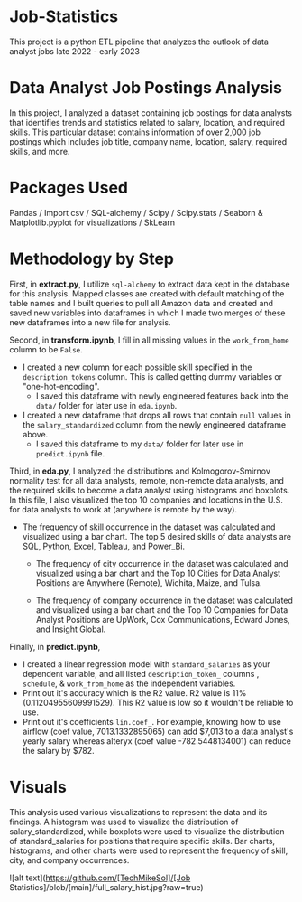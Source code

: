 # Job-Statistics

This project is a python ETL pipeline that analyzes the outlook of data analyst jobs late 2022 - early 2023

# Data Analyst Job Postings Analysis

In this project, I analyzed a dataset containing job postings for data analysts that identifies trends and statistics related to salary, location, and required skills. This particular dataset contains information of over 2,000 job postings which includes job title, company name, location, salary, required skills, and more.

# Packages Used

Pandas / Import csv / SQL-alchemy / Scipy / Scipy.stats / Seaborn & Matplotlib.pyplot for visualizations / SkLearn 

# Methodology by Step

First, in **extract.py**, I utilize `sql-alchemy` to extract data kept in the database for this analysis. Mapped classes are created with default matching of the table names and I built queries to pull all Amazon data and created and saved new variables into dataframes in which I made two merges of these new dataframes into a new file for analysis.

Second, in **transform.ipynb**, I fill in all missing values in the `work_from_home` column to be `False`.

* I created a new column for each possible skill specified in the `description_tokens` column. This is called getting dummy variables or "one-hot-encoding".
    * I saved this dataframe with newly engineered features back into the `data/` folder for later use in `eda.ipynb`.
* I created a new dataframe that drops all rows that contain `null` values in the `salary_standardized` column from the newly engineered dataframe above.
    * I saved this dataframe to my `data/` folder for later use in `predict.ipynb` file.

Third, in **eda.py**, I analyzed the distributions and Kolmogorov-Smirnov normality test for all data analysts, remote, non-remote data analysts, and the required skills to become a data analyst using histograms and boxplots. In this file, I also visualized the top 10 companies and locations in the U.S. for data analysts to work at (anywhere is remote by the way). 

* The frequency of skill occurrence in the dataset was calculated and visualized using a bar chart. The top 5 desired skills of data analysts are SQL, Python, Excel, Tableau, and Power_Bi. 

    * The frequency of city occurrence in the dataset was calculated and visualized using a bar chart and the Top 10 Cities for Data Analyst Positions are Anywhere (Remote), Wichita, Maize, and Tulsa.

    * The frequency of company occurrence in the dataset was calculated and visualized using a bar chart and the Top 10 Companies for Data Analyst Positions are UpWork, Cox Communications, Edward Jones, and Insight Global.

Finally, in **predict.ipynb**, 

* I created a linear regression model with `standard_salaries` as your dependent variable, and all listed `description_token_` columns , `schedule`, & `work_from_home` as the independent variables.
* Print out it's accuracy  which is the R2 value. R2 value is 11% (0.11204955609991529). This R2 value is low so it wouldn't be reliable to use. 
* Print out it's coefficients `lin.coef_`. For example, knowing how to use airflow (coef value, 7013.1332895065) can add $7,013 to a data analyst's yearly salary whereas alteryx (coef value -782.5448134001) can reduce the salary by $782.

# Visuals

This analysis used various visualizations to represent the data and its findings. A histogram was used to visualize the distribution of salary_standardized, while boxplots were used to visualize the distribution of standard_salaries for positions that require specific skills. Bar charts, histograms, and other charts were used to represent the frequency of skill, city, and company occurrences.

![alt text](https://github.com/[TechMikeSol]/[Job Statistics]/blob/[main]/full_salary_hist.jpg?raw=true)

